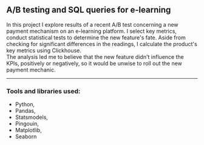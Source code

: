 ## A/B testing and SQL queries for e-learning

In this project I explore results of a recent A/B test concerning a new payment mechanism on an e-learning platform. I select key metrics, conduct statistical tests to determine the new feature's fate. Aside from checking for significant differences in the readings, I calculate the product's key metrics using Clickhouse.<br>
The analysis led me to believe that the new feature didn't influence the KPIs, positively or negatively, so it would be unwise to roll out the new payment mechanic.
*** 

### Tools and libraries used:

- Python,
- Pandas,
- Statsmodels,
- Pingouin,
- Matplotlib,
- Seaborn


